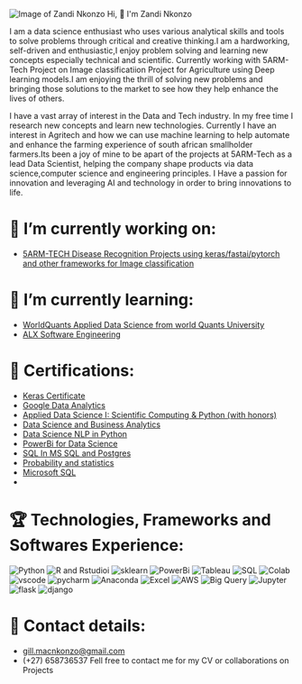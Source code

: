 
![Image of Zandi Nkonzo](https://github.com/ZandiNkonzo/ZandiNkonzo/blob/main/zandi.jpeg) Hi, 👋 I'm Zandi Nkonzo

I am a data science enthusiast who uses various analytical skills and tools to solve problems through critical and creative thinking.I am a hardworking, self-driven and enthusiastic,I enjoy problem solving and learning new concepts especially technical and scientific. Currently working with 5ARM-Tech Project on Image classificatiion Project for Agriculture using Deep learning models.I am enjoying the thrill of solving new problems and bringing those solutions to the market to see how they help enhance the lives of others.

I have a vast array of interest in the Data and Tech industry. In my free time I research new concepts and learn new technologies. Currently I have an interest in Agritech and how we can use machine learning to help automate and enhance the farming experience of south african smallholder farmers.Its been a joy of mine to be apart of the projects at 5ARM-Tech as a lead Data Scientist, helping the company shape products via data science,computer science and engineering principles. I Have a passion for innovation and leveraging AI and technology in order to bring innovations to life.


# 🔭 I’m currently working on:

   * [5ARM-TECH Disease Recognition Projects using keras/fastai/pytorch and other frameworks for Image classification](http://5arm.tech/)

# 🌱 I’m currently learning:

  * [WorldQuants Applied Data Science from world Quants University](https://www.wqu.edu/)
  * [ALX Software Engineering](https://www.alxafrica.com/software-engineering-2022/)
   
# 💬 Certifications:
  * [Keras Certificate](https://github.com/ZandiNkonzo/ZandiNkonzo/blob/main/KerasC.png)
  * [Google Data Analytics](https://www.credly.com/badges/654677fb-a3d4-4dd6-a7c8-acf946b1ab68/public_url)
  * [Applied Data Science I: Scientific Computing & Python (with honors)](https://www.credly.com/badges/f05f5a65-4f91-4111-8468-1e936844f55e/public_url)
  * [Data Science and Business Analytics](https://github.com/ZandiNkonzo/ZandiNkonzo/blob/main/DABAC.png)
  * [Data Science NLP in Python](https://github.com/ZandiNkonzo/ZandiNkonzo/blob/main/NLPC.png)
  * [PowerBi for Data Science](https://github.com/ZandiNkonzo/ZandiNkonzo/blob/main/PowerbiC.png)
  * [SQL In MS SQL and Postgres](https://github.com/ZandiNkonzo/ZandiNkonzo/blob/main/SLQC.png)
  * [Probability and statistics](https://github.com/ZandiNkonzo/ZandiNkonzo/blob/main/probC.png)
  * [Microsoft SQL](https://github.com/ZandiNkonzo/ZandiNkonzo/blob/main/sql2c.png)
  * 
# :trophy: Technologies, Frameworks and Softwares Experience:

 ![Python](https://github.com/ZandiNkonzo/ZandiNkonzo/blob/main/1.jfif)  ![R and Rstudioi](https://github.com/ZandiNkonzo/ZandiNkonzo/blob/main/2.jfif) 
 ![sklearn](https://github.com/ZandiNkonzo/ZandiNkonzo/blob/main/3.png)  ![PowerBi](https://github.com/ZandiNkonzo/ZandiNkonzo/blob/main/4.jfif)
 ![Tableau](https://github.com/ZandiNkonzo/ZandiNkonzo/blob/main/5.png)  ![SQL](https://github.com/ZandiNkonzo/ZandiNkonzo/blob/main/8.png)
 ![Colab](https://github.com/ZandiNkonzo/ZandiNkonzo/blob/main/9.png)    ![vscode](https://github.com/ZandiNkonzo/ZandiNkonzo/blob/main/10.jfif)
 ![pycharm](https://github.com/ZandiNkonzo/ZandiNkonzo/blob/main/11.jfif) ![Anaconda](https://github.com/ZandiNkonzo/ZandiNkonzo/blob/main/12.png) 
 ![Excel](https://github.com/ZandiNkonzo/ZandiNkonzo/blob/main/13.jfif)   ![AWS](https://github.com/ZandiNkonzo/ZandiNkonzo/blob/main/14.png)
 ![Big Query](https://github.com/ZandiNkonzo/ZandiNkonzo/blob/main/15.png) ![Jupyter](https://github.com/ZandiNkonzo/ZandiNkonzo/blob/main/16.png)
 ![flask](https://github.com/ZandiNkonzo/ZandiNkonzo/blob/main/fl.png)    ![django](https://github.com/ZandiNkonzo/ZandiNkonzo/blob/main/dj.png)
 
# :postal_horn: Contact details:
* <gill.macnkonzo@gmail.com>
* (+27) 658736537
Fell free to contact me for my CV or collaborations on Projects

 
